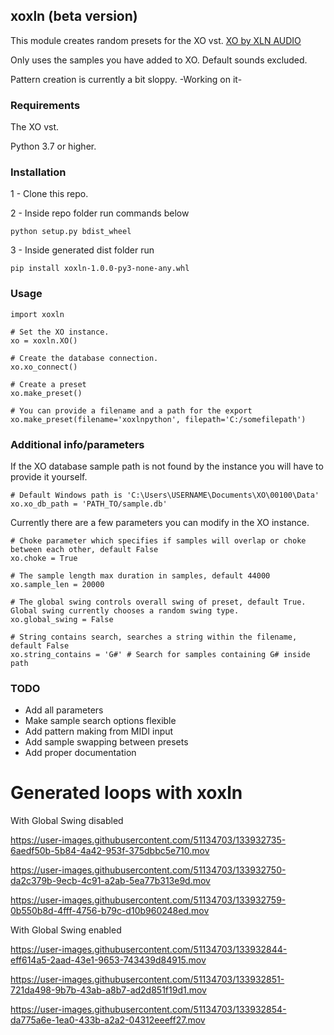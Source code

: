 ## xoxln (beta version)

This module creates random presets for the XO vst. [XO by XLN AUDIO](https://www.xlnaudio.com/products/xo)

Only uses the samples you have added to XO. Default sounds excluded.

Pattern creation is currently a bit sloppy. -Working on it-

### Requirements

The XO vst.

Python 3.7 or higher.

### Installation

1 - Clone this repo.

2 - Inside repo folder run commands below

	python setup.py bdist_wheel
	
3 - Inside generated dist folder run 

	pip install xoxln-1.0.0-py3-none-any.whl
	

### Usage

	import xoxln
	
	# Set the XO instance.
	xo = xoxln.XO()  
	
	# Create the database connection.
	xo.xo_connect()
		
	# Create a preset
	xo.make_preset()
	
	# You can provide a filename and a path for the export
	xo.make_preset(filename='xoxlnpython', filepath='C:/somefilepath')
	
	
### Additional info/parameters	

If the XO database sample path is not found by the instance you will have to provide it yourself.
	
	# Default Windows path is 'C:\Users\USERNAME\Documents\XO\00100\Data'
	xo.xo_db_path = 'PATH_TO/sample.db'

Currently there are a few parameters you can modify in the XO instance.

	# Choke parameter which specifies if samples will overlap or choke between each other, default False
	xo.choke = True 
	
	# The sample length max duration in samples, default 44000
	xo.sample_len = 20000
	
	# The global swing controls overall swing of preset, default True. Global swing currently chooses a random swing type.
	xo.global_swing = False 
	
	# String contains search, searches a string within the filename, default False
	xo.string_contains = 'G#' # Search for samples containing G# inside path
	

### TODO

- Add all parameters
- Make sample search options flexible
- Add pattern making from MIDI input
- Add sample swapping between presets
- Add proper documentation 

# Generated loops with xoxln

With Global Swing disabled

https://user-images.githubusercontent.com/51134703/133932735-6aedf50b-5b84-4a42-953f-375dbbc5e710.mov

https://user-images.githubusercontent.com/51134703/133932750-da2c379b-9ecb-4c91-a2ab-5ea77b313e9d.mov

https://user-images.githubusercontent.com/51134703/133932759-0b550b8d-4fff-4756-b79c-d10b960248ed.mov


With Global Swing enabled

https://user-images.githubusercontent.com/51134703/133932844-eff614a5-2aad-43e1-9653-743439d84915.mov

https://user-images.githubusercontent.com/51134703/133932851-721da498-9b7b-43ab-a8b7-ad2d851f19d1.mov

https://user-images.githubusercontent.com/51134703/133932854-da775a6e-1ea0-433b-a2a2-04312eeeff27.mov



